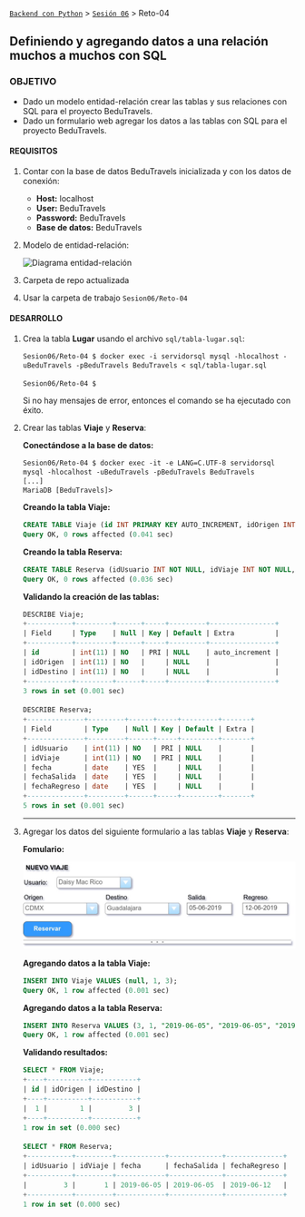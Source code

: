 [`Backend con Python`](../../Readme.md) > [`Sesión 06`](../Readme.md) > Reto-04
## Definiendo y agregando datos a una relación muchos a muchos con SQL

### OBJETIVO
 - Dado un modelo entidad-relación crear las tablas y sus relaciones con SQL para el proyecto BeduTravels.
 - Dado un formulario web agregar los datos a las tablas con SQL para el proyecto BeduTravels.

#### REQUISITOS
1. Contar con la base de datos BeduTravels inicializada y con los datos de conexión:

   - __Host:__ localhost
   - __User:__ BeduTravels
   - __Password:__ BeduTravels
   - __Base de datos:__ BeduTravels

1. Modelo de entidad-relación:

   ![Diagrama entidad-relación](modelo-entidad-relacion.jpg)

1. Carpeta de repo actualizada
1. Usar la carpeta de trabajo `Sesion06/Reto-04`


#### DESARROLLO
1. Crea la tabla __Lugar__ usando el archivo `sql/tabla-lugar.sql`:

   ```console
   Sesion06/Reto-04 $ docker exec -i servidorsql mysql -hlocalhost -uBeduTravels -pBeduTravels BeduTravels < sql/tabla-lugar.sql

   Sesion06/Reto-04 $
   ```
   Si no hay mensajes de error, entonces el comando se ha ejecutado con éxito.

1. Crear las tablas __Viaje__ y __Reserva__:

   __Conectándose a la base de datos:__

    ```console
    Sesion06/Reto-04 $ docker exec -it -e LANG=C.UTF-8 servidorsql mysql -hlocalhost -uBeduTravels -pBeduTravels BeduTravels
    [...]
    MariaDB [BeduTravels]>
    ```

   __Creando la tabla Viaje:__

   ```sql
   CREATE TABLE Viaje (id INT PRIMARY KEY AUTO_INCREMENT, idOrigen INT NOT NULL, idDestino INT NOT NULL);
   Query OK, 0 rows affected (0.041 sec)
   ```

   __Creando la tabla Reserva:__

   ```sql
   CREATE TABLE Reserva (idUsuario INT NOT NULL, idViaje INT NOT NULL, fecha DATE, fechaSalida Date, fechaRegreso DATE, PRIMARY KEY (idUsuario, idViaje));
   Query OK, 0 rows affected (0.036 sec)
   ```

   __Validando la creación de las tablas:__

   ```sql
   DESCRIBE Viaje;
   +-----------+---------+------+-----+---------+----------------+
   | Field     | Type    | Null | Key | Default | Extra          |
   +-----------+---------+------+-----+---------+----------------+
   | id        | int(11) | NO   | PRI | NULL    | auto_increment |
   | idOrigen  | int(11) | NO   |     | NULL    |                |
   | idDestino | int(11) | NO   |     | NULL    |                |
   +-----------+---------+------+-----+---------+----------------+
   3 rows in set (0.001 sec)

   DESCRIBE Reserva;
   +--------------+---------+------+-----+---------+-------+
   | Field        | Type    | Null | Key | Default | Extra |
   +--------------+---------+------+-----+---------+-------+
   | idUsuario    | int(11) | NO   | PRI | NULL    |       |
   | idViaje      | int(11) | NO   | PRI | NULL    |       |
   | fecha        | date    | YES  |     | NULL    |       |
   | fechaSalida  | date    | YES  |     | NULL    |       |
   | fechaRegreso | date    | YES  |     | NULL    |       |
   +--------------+---------+------+-----+---------+-------+
   5 rows in set (0.001 sec)
   ```
   ***

1. Agregar los datos del siguiente formulario a las tablas __Viaje__ y __Reserva__:

   __Fomulario:__

   ![Fomulario](assets/nuevo-viaje.jpg)

   __Agregando datos a la tabla Viaje:__

   ```sql
   INSERT INTO Viaje VALUES (null, 1, 3);
   Query OK, 1 row affected (0.001 sec)
   ```

   __Agregando datos a la tabla Reserva:__

   ```sql
   INSERT INTO Reserva VALUES (3, 1, "2019-06-05", "2019-06-05", "2019-06-12");
   Query OK, 1 row affected (0.001 sec)
   ```

   __Validando resultados:__

   ```sql
   SELECT * FROM Viaje;
   +----+----------+-----------+
   | id | idOrigen | idDestino |
   +----+----------+-----------+
   |  1 |        1 |         3 |
   +----+----------+-----------+
   1 row in set (0.000 sec)

   SELECT * FROM Reserva;
   +-----------+---------+------------+-------------+--------------+
   | idUsuario | idViaje | fecha      | fechaSalida | fechaRegreso |
   +-----------+---------+------------+-------------+--------------+
   |         3 |       1 | 2019-06-05 | 2019-06-05  | 2019-06-12   |
   +-----------+---------+------------+-------------+--------------+
   1 row in set (0.000 sec)
   ```
